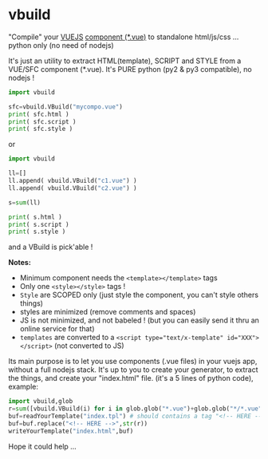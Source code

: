 # vbuild

"Compile" your [VUEJS](https://vuejs.org/) [component (*.vue)](https://fr.vuejs.org/v2/guide/single-file-components.html) to standalone html/js/css ... python only (no need of nodejs)

It's just an utility to extract HTML(template), SCRIPT and STYLE from a VUE/SFC component (*.vue).
It's PURE python (py2 & py3 compatible), no nodejs !

```python
import vbuild

sfc=vbuild.VBuild("mycompo.vue")
print( sfc.html )
print( sfc.script )
print( sfc.style )
```

or

```python
import vbuild

ll=[]
ll.append( vbuild.VBuild("c1.vue") )
ll.append( vbuild.VBuild("c2.vue") )

s=sum(ll)

print( s.html )
print( s.script )
print( s.style )
```

and a VBuild is pick'able !

**Notes:**

 * Minimum component needs the `<template></template>` tags
 * Only one `<style></style>` tags !
 * `Style` are SCOPED only (just style the component, you can't style others things)
 * styles are minimized (remove comments and spaces)
 * JS is not minimized, and not babeled ! (but you can easily send it thru an online service for that)
 * `templates` are converted to a `<script type="text/x-template" id="XXX"></script>` (not converted to JS)

Its main purpose is to let you use components (.vue files) in your vuejs app, without a full nodejs stack. It's up to you to create your generator, to extract the things, and create your "index.html" file. (it's a 5 lines of python code), example:

```python
import vbuild,glob
r=sum([vbuild.VBuild(i) for i in glob.glob("*.vue")+glob.glob("*/*.vue")))
buf=readYourTemplate("index.tpl") # should contains a tag "<!-- HERE -->" that would be substitued
buf=buf.replace("<!-- HERE -->",str(r))
writeYourTemplate("index.html",buf)
```

Hope it could help ...

